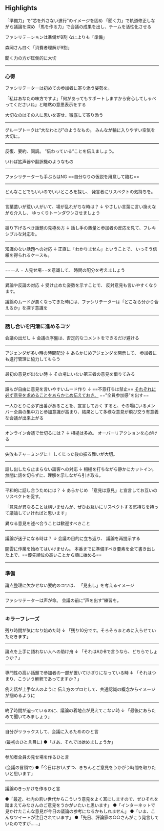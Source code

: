 
## Highlights
「準備力」で”芯を外さない進行”のイメージを固め
「聞く力」で軌道修正しながら議論を深め
「馬を作る力」で会議の成果を出し、チームを活性化させる

ファシリテーションは準備が9割
なによりも「準備」

森岡さん曰く「消費者理解が9割」


聞く力の方が圧倒的に大切

---
### 心得

ファシリテーターは初めての参加者に寄り添う姿勢を。

「私はあなたの味方ですよ」「何があってもサポートしますから安心してしゃべってくださいね」と暗黙の意思表示をする

大切なのはその人に思いを寄せ、徹底して寄り添う

---
グループトークは”大なわとび”のようなもの。
みんなが輪に入りやすい空気を大切に。

---
反復、要約、同調。
”伝わっている”ことを伝えましょう。

いわば拡声器や翻訳機のようなもの

---
ファシリテーターも手ぶらはNG
==自分なりの仮説を用意して臨む==

---
どんなことでもいいのでいいところを探し、
発言者にリスペクトの気持ちを。

---
言葉遣いが荒い人がいて、場が乱れがちな時は？
↓
やさしい言葉に言い換えながら介入し、
ゆっくりトーンダウンさせましょう

---
掘り下げるべき話題の見極め方
↓
話し手の熱量と参加者の反応を見て、フレキシブルな対応を。

---
知識のない話題への対応
↓
正直に「わかりません」ということで、
いっそう信頼を得られるケースも。

---
==一人 = 人見せ場==を意識して、
時間の配分を考えましょう

---
異論や反論の対応
↓
受け止めた姿勢を示すことで、
反対意見も言いやすくなります。

議論のムードが悪くなってきた時には、ファシリテーターは「どこなら分かり合えるか」を探す意識を

---
### 話し合いを円滑に進めるコツ

会議の出だし
↓
会議の序盤は、否定的なコメントをできるだけ避ける

---
アジェンダが多い時の時間配分
↓
あらかじめアジェンダを開示して、
参加者にも進行管理に協力してもらう

---
最初の意見が出ない時
↓
その場にいない第三者の意見を借りてみる

---
誰もが自由に意見を言いやすいムード作り
↓
==不意打ちは禁止==
<u>それぞれに必ず意見を求めることをあらかじめ伝えておき、</u>
==”全員参加感”を出す==

一人ひとりに必ず出番があることを、宣言しておく
すると、その場にいるメンバー全員の集中力と参加意識が高まり、結果として多様な意見が飛び交う有意義な会議が出来上がる

---
オンライン会議で仕切るには？
↓
相槌は多め。
オーバーリアクションを心がける

---
失敗もチャーミングに！
しくじった後の振る舞いが大切。

---
話し出したら止まらない論客への対応
↓
相槌を打ちながら静かにカットイン。
無闇に話を切らずに、理解を示しながら引き取る。

---
平和的に話し合うためには？
↓
あらかじめ
「意見は意見」と宣言してお互いのリスペクトを促す。

「意見が異なることは構いませんが、ぜひお互いにリスペクトする気持ちを持って議論していければと思います」

異なる意見を述べ合うことは歓迎すべきこと

---
議論が迷子になる時は？
↓
会議の目的に立ち返り、
議論を再提示する

闇雲に作業を始めてはいけません。
本番までに準備すべき要素を全て書き出した上で、==優先順位の高いことから順に始める==

---
### 準備

論点整理に欠かせない要約のコツは、
「見出し」を考えるイメージ

---
ファシリテーターは声が命。
会議の前に”声を出す”練習を。

---
### キラーフレーズ

残り時間が気になり始めた時
↓
「残り10分です。そろそろまとめに入らせていただきます」

---
論点を上手に語れない人への助け舟
↓
「それはAかBで言うなら、どちらでしょうか？」

---
専門性の高い話題で参加者の一部が置いてけぼりになっている時
↓
「それはつまり、こういう解釈であってますか？」

例え話が上手な人のように
伝え方のプロとして、共通認識の概念からイメージが掴めるように

---
終了時間が迫っているのに、議論の着地点が見えてこない時
↓
「最後にあらためて聞いてみましょう」

---
自分がリラックスして、会議に入るためのひと言

(最初のひと言目に)
●「さあ、それでは始めましょうか」

---
参加者全員の見せ場を作るひと言

(会議の冒頭で)
●「今日はお1人ずつ、きちんとご意見をうかがう時間を取りたいと思います」

---
議論のきっかけを作るひと言

●「最近、社内の若い世代からこういう意見をよく耳にしますので、ぜひそれを踏まえてみなさんのご意見をうかがいたいと思います」
●「インターネットで見かけたこんな意見が今日の議論の参考になるかもしれません」
●「いま、こんなツイートが注目されています」
●「先日、評論家の○○さんがこう発言していたのですが......」